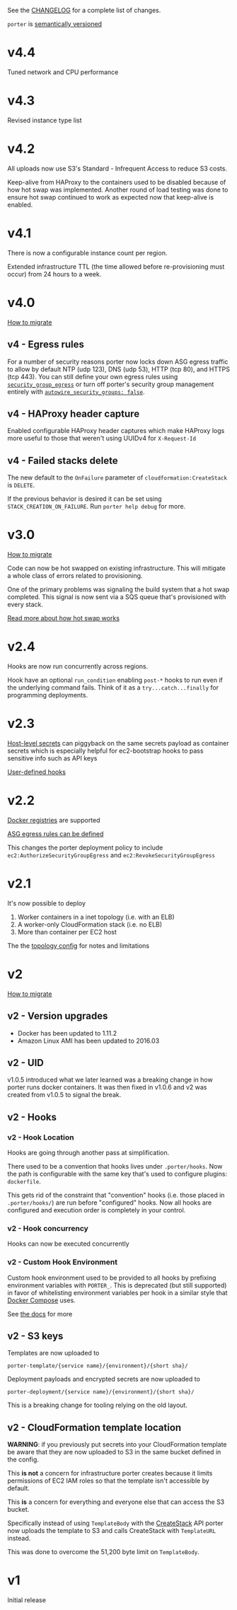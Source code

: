 See the [CHANGELOG](CHANGELOG.md) for a complete list of changes.

`porter` is [semantically versioned](http://semver.org/spec/v2.0.0.html)

v4.4
====

Tuned network and CPU performance

v4.3
====

Revised instance type list

v4.2
====

All uploads now use S3's Standard - Infrequent Access to reduce S3 costs.

Keep-alive from HAProxy to the containers used to be disabled because of how hot
swap was implemented. Another round of load testing was done to ensure hot swap
continued to work as expected now that keep-alive is enabled.

v4.1
====

There is now a configurable instance count per region.

Extended infrastructure TTL (the time allowed before re-provisioning must occur)
from 24 hours to a week.


v4.0
====

[How to migrate](MIGRATING.md#v3-to-v4)

v4 - Egress rules
-----------------

For a number of security reasons porter now locks down ASG egress traffic to
allow by default NTP (udp 123), DNS (udp 53), HTTP (tcp 80), and
HTTPS (tcp 443). You can still define your own egress rules using [`security_group_egress`](docs/detailed_design/config-reference.md#security_group_egress)
or turn off porter's security group management entirely with
[`autowire_security_groups: false`](docs/detailed_design/config-reference.md#autowire_security_groups).

v4 - HAProxy header capture
---------------------------

Enabled configurable HAProxy header captures which make HAProxy logs more useful
to those that weren't using UUIDv4 for `X-Request-Id`

v4 - Failed stacks delete
-------------------------

The new default to the `OnFailure` parameter of `cloudformation:CreateStack` is
`DELETE`.

If the previous behavior is desired it can be set using
`STACK_CREATION_ON_FAILURE`. Run `porter help debug` for more.

v3.0
====

[How to migrate](MIGRATING.md#v2-to-v3)

Code can now be hot swapped on existing infrastructure. This will mitigate a
whole class of errors related to provisioning.

One of the primary problems was signaling the build system that a hot swap
completed. This signal is now sent via a SQS queue that's provisioned with every
stack.

[Read more about how hot swap works](docs/detailed_design/hotswap.md)

v2.4
====

Hooks are now run concurrently across regions.

Hook have an optional `run_condition` enabling `post-*` hooks to run even if the
underlying command fails. Think of it as a `try...catch...finally` for
programming deployments.

v2.3
====

[Host-level secrets](docs/detailed_design/config-reference.md#secrets_exec_name)
can piggyback on the same secrets payload as container secrets which is
especially helpful for ec2-bootstrap hooks to pass sensitive info such as API
keys

[User-defined hooks](docs/detailed_design/deployment-hooks.md#user-defined-hooks)

v2.2
====

[Docker registries](docs/detailed_design/service-payload.md) are supported

[ASG egress rules can be defined](docs/detailed_design/config-reference.md#security_group_egress)

This changes the porter deployment policy to include
`ec2:AuthorizeSecurityGroupEgress` and `ec2:RevokeSecurityGroupEgress`

v2.1
====

It's now possible to deploy

1. Worker containers in a inet topology (i.e. with an ELB)
1. A worker-only CloudFormation stack (i.e. no ELB)
1. More than container per EC2 host

The the [topology config](docs/detailed_design/config-reference.md#topology) for
notes and limitations

v2
==

[How to migrate](MIGRATING.md#v1-to-v2)

v2 - Version upgrades
---------------------

- Docker has been updated to 1.11.2
- Amazon Linux AMI has been updated to 2016.03

v2 - UID
--------

v1.0.5 introduced what we later learned was a breaking change in how porter runs
docker containers. It was then fixed in v1.0.6 and v2 was created from v1.0.5 to
signal the break.

v2 - Hooks
----------

### v2 - Hook Location

Hooks are going through another pass at simplification.

There used to be a convention that hooks lives under `.porter/hooks`. Now the
path is configurable with the same key that's used to configure plugins:
`dockerfile`.

This gets rid of the constraint that "convention" hooks (i.e. those placed in
`.porter/hooks/`) are run before "configured" hooks. Now all hooks are
configured and execution order is completely in your control.

### v2 - Hook concurrency

Hooks can now be executed concurrently

### v2 - Custom Hook Environment

Custom hook environment used to be provided to all hooks by prefixing
environment variables with `PORTER_`. This is deprecated (but still supported)
in favor of whitelisting environment variables per hook in a similar style that
[Docker Compose](https://docs.docker.com/compose/compose-file/#/environment)
uses.

See [the docs](docs/detailed_design/deployment-hooks.md#custom-environment-variables)
for more

v2 - S3 keys
------------

Templates are now uploaded to

```
porter-template/{service name}/{environment}/{short sha}/
```

Deployment payloads and encrypted secrets are now uploaded to

```
porter-deployment/{service name}/{environment}/{short sha}/
```

This is a breaking change for tooling relying on the old layout.

v2 - CloudFormation template location
-------------------------------------

**WARNING**: if you previously put secrets into your CloudFormation template be
aware that they are now uploaded to S3 in the same bucket defined in the config.

This **is not** a concern for infrastructure porter creates because it limits
permissions of EC2 IAM roles so that the template isn't accessible by default.

This **is** a concern for everything and everyone else that can access the S3
bucket.

Specifically instead of using `TemplateBody` with the [CreateStack](http://docs.aws.amazon.com/AWSCloudFormation/latest/APIReference/API_CreateStack.html)
API porter now uploads the template to S3 and calls CreateStack with
`TemplateURL` instead.

This was done to overcome the 51,200 byte limit on `TemplateBody`.

v1
==

Initial release
